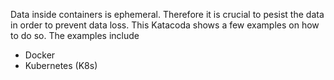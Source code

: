 Data inside containers is ephemeral. Therefore it is crucial to pesist the data in order to prevent data loss. This Katacoda shows a few examples on how to do so. The examples include

- Docker
- Kubernetes (K8s)
